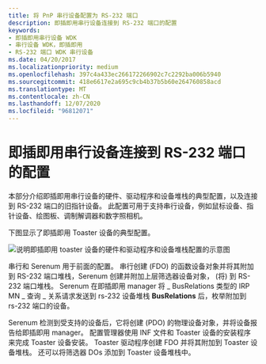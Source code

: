 ```yaml
---
title: 将 PnP 串行设备配置为 RS-232 端口
description: 即插即用串行设备连接到 RS-232 端口的配置
keywords:
- 即插即用串行设备 WDK
- 串行设备 WDK，即插即用
- RS-232 端口 WDK 串行设备
ms.date: 04/20/2017
ms.localizationpriority: medium
ms.openlocfilehash: 397c4a433ec266172266902c7c2292ba006b5940
ms.sourcegitcommit: 418e6617e2a695c9cb4b37b5b60e264760858acd
ms.translationtype: MT
ms.contentlocale: zh-CN
ms.lasthandoff: 12/07/2020
ms.locfileid: "96812071"
---
```

# <a name="configuration-of-plug-and-play-serial-device-connected-to-an-rs-232-port"></a>即插即用串行设备连接到 RS-232 端口的配置





本部分介绍即插即用串行设备的硬件、驱动程序和设备堆栈的典型配置，以及连接到 RS-232 端口的旧指针设备。 此配置可用于支持串行设备，例如鼠标设备、指针设备、绘图板、调制解调器和数字照相机。

下图显示了即插即用 Toaster 设备的典型配置。

![说明即插即用 toaster 设备的硬件和驱动程序和设备堆栈配置的示意图](images/ser2.png)

串行和 Serenum 用于前面的配置。 串行创建 (FDO) 的函数设备对象并将其附加到 RS-232 端口堆栈，Serenum 创建并附加上层筛选器设备对象， (将) 到 RS-232 端口堆栈。 Serenum 在即插即用 manager 将 \_ BusRelations 类型的 IRP MN \_ 查询 \_ 关系请求发送到 rs-232 设备堆栈 **BusRelations** 后，枚举附加到 rs-232 端口的设备。

Serenum 检测到受支持的设备后，它将创建 (PDO) 的物理设备对象，并将设备报告给即插即用 manager。 配置管理器使用 INF 文件和 Toaster 设备的安装程序来完成 Toaster 设备安装。 Toaster 驱动程序创建 FDO 并将其附加到 Toaster 设备堆栈。 还可以将筛选器 DOs 添加到 Toaster 设备堆栈中。

 

 




